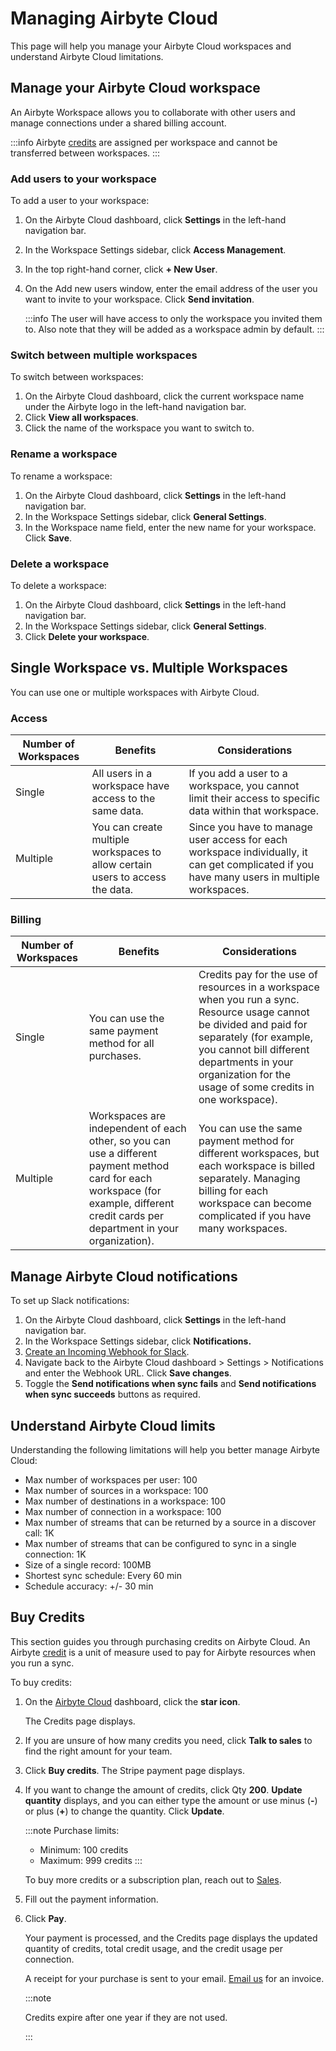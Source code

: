 # Managing Airbyte Cloud

This page will help you manage your Airbyte Cloud workspaces and understand Airbyte Cloud limitations.

## Manage your Airbyte Cloud workspace

An Airbyte Workspace allows you to collaborate with other users and manage connections under a shared billing account.

:::info
Airbyte [credits](https://airbyte.com/pricing) are assigned per workspace and cannot be transferred between workspaces.
:::

### Add users to your workspace

To add a user to your workspace:

1. On the Airbyte Cloud dashboard, click **Settings** in the left-hand navigation bar. 
2. In the Workspace Settings sidebar, click **Access Management**.
3. In the top right-hand corner, click **+ New User**.
4. On the Add new users window, enter the email address of the user you want to invite to your workspace. Click **Send invitation**.

    :::info
    The user will have access to only the workspace you invited them to. Also note that they will be added as a workspace admin by default.
    :::

### Switch between multiple workspaces

To switch between workspaces:

1. On the Airbyte Cloud dashboard, click the current workspace name under the Airbyte logo in the left-hand navigation bar.
2. Click **View all workspaces**.
3. Click the name of the workspace you want to switch to.

### Rename a workspace

To rename a workspace:

1. On the Airbyte Cloud dashboard, click **Settings** in the left-hand navigation bar. 
2. In the Workspace Settings sidebar, click **General Settings**.
3. In the Workspace name field, enter the new name for your workspace. Click **Save**.

### Delete a workspace

To delete a workspace:

1. On the Airbyte Cloud dashboard, click **Settings** in the left-hand navigation bar. 
2. In the Workspace Settings sidebar, click **General Settings**.
3. Click **Delete your workspace**.

## Single Workspace vs. Multiple Workspaces
 
You can use one or multiple workspaces with Airbyte Cloud. 
 
### Access
| Number of Workspaces | Benefits                                                                      | Considerations                                                                                                                              |
|----------------------|-------------------------------------------------------------------------------|---------------------------------------------------------------------------------------------------------------------------------------------|
| Single               | All users in a workspace have access to the same data.                        | If you add a user to a workspace, you cannot limit their access to specific data within that workspace.                                     |
| Multiple             | You can create multiple workspaces to allow certain users to access the data. | Since you have to manage user access for each workspace individually, it can get complicated if you have many users in multiple workspaces. | 
 
### Billing
| Number of Workspaces | Benefits                                                                                                                                                                                | Considerations                                                                                                                                                                                                                                              |
|----------------------|-----------------------------------------------------------------------------------------------------------------------------------------------------------------------------------------|-------------------------------------------------------------------------------------------------------------------------------------------------------------------------------------------------------------------------------------------------------------|
| Single               | You can use the same payment method for all purchases.                                                                                                                                  | Credits pay for the use of resources in a workspace when you run a sync. Resource usage cannot be divided and paid for separately (for example, you cannot bill different departments in your organization for the usage of some credits in one workspace). |
| Multiple             | Workspaces are independent of each other, so you can use a different payment method card for each workspace (for example,  different credit cards per department in your organization). | You can use the same payment method for different workspaces, but each workspace is billed separately. Managing billing for each workspace can become complicated if you have many workspaces.                                                         |

## Manage Airbyte Cloud notifications

To set up Slack notifications:

1. On the Airbyte Cloud dashboard, click **Settings** in the left-hand navigation bar. 
2. In the Workspace Settings sidebar, click **Notifications.**
3. [Create an Incoming Webhook for Slack](https://api.slack.com/messaging/webhooks).
4. Navigate back to the Airbyte Cloud dashboard > Settings > Notifications and enter the Webhook URL. Click **Save changes**.
5. Toggle the **Send notifications when sync fails** and **Send notifications when sync succeeds** buttons as required.

## Understand Airbyte Cloud limits

Understanding the following limitations will help you better manage Airbyte Cloud:

* Max number of workspaces per user: 100
* Max number of sources in a workspace: 100
* Max number of destinations in a workspace: 100
* Max number of connection in a workspace: 100
* Max number of streams that can be returned by a source in a discover call: 1K
* Max number of streams that can be configured to sync in a single connection: 1K
* Size of a single record: 100MB
* Shortest sync schedule: Every 60 min
* Schedule accuracy: +/- 30 min

## Buy Credits

This section guides you through purchasing credits on Airbyte Cloud. An Airbyte [credit](https://airbyte.com/pricing) is a unit of measure used to pay for Airbyte resources when you run a sync. 

 To buy credits:

1. On the [Airbyte Cloud](http://cloud.airbyte.io) dashboard, click the **star icon**.
    
    The Credits page displays.

2. If you are unsure of how many credits you need, click **Talk to sales** to find the right amount for your team.

3. Click **Buy credits**. The Stripe payment page displays.

4. If you want to change the amount of credits, click Qty **200**. **Update quantity** displays, and you can either type the amount or use minus (**-**) or plus (**+**) to change the quantity. Click **Update**. 

    :::note 
    Purchase limits:
    * Minimum: 100 credits
    * Maximum: 999 credits
    :::

    To buy more credits or a subscription plan, reach out to [Sales](https://airbyte.com/talk-to-sales).

5. Fill out the payment information.

6. Click **Pay**.
    
    Your payment is processed, and the Credits page displays the updated quantity of credits, total credit usage, and the credit usage per connection. 

    A receipt for your purchase is sent to your email. [Email us](mailto:ar@airbyte.io) for an invoice.

    :::note 
    
    Credits expire after one year if they are not used.
    
    :::
